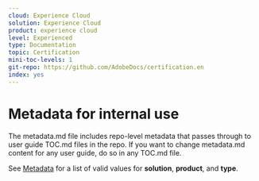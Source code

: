 ```yaml
---
cloud: Experience Cloud
solution: Experience Cloud
product: experience cloud
level: Experienced
type: Documentation
topic: Certification
mini-toc-levels: 1
git-repo: https://github.com/AdobeDocs/certification.en
index: yes
---
```


# Metadata for internal use

The metadata.md file includes repo-level metadata that passes through to user guide TOC.md files in the repo. If you want to change metadata.md content for any user guide, do so in any TOC.md file.

See [Metadata](https://experienceleague.adobe.com/docs/authoring-guide-exl/using/editing/user-guide-setup/metadata.html) for a list of valid values for **solution**, **product**, and **type**.
